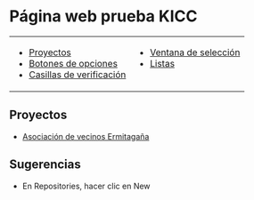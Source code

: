 # Página web prueba KICC

<table WIDTH="90%" UNITS="relative">
  <tr>
    <td VALIGN="BASELINE"><ul>
      <li><a HREF="#form">Proyectos</a></li>
      <li><a href="#radio">Botones de opciones</a></li>
      <li><a href="#check">Casillas de verificación</a></li>
    </ul>
    </td>
    <td VALIGN="BASELINE"><ul>
      <li><a href="#ventana">Ventana de selección</a></li>
      <li><a HREF="#lista">Listas</a>&nbsp;</li>
     </ul>
    </td>
  </tr>
</table>

## Proyectos
- [Asociación de vecinos Ermitagaña](https://www.pamplona.es/entidades/asociacion-de-vecinos-de-ermitagana)

## Sugerencias
- En Repositories, hacer clic en New


